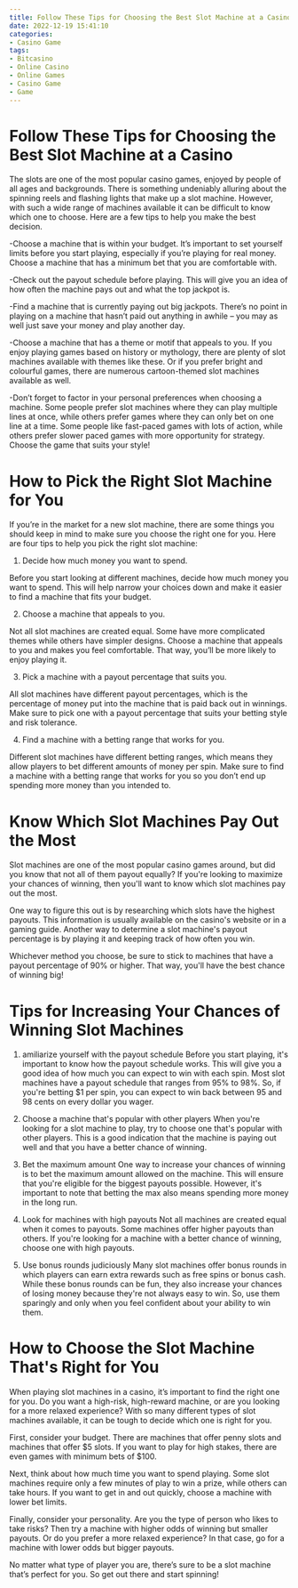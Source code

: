 ```yaml
---
title: Follow These Tips for Choosing the Best Slot Machine at a Casino
date: 2022-12-19 15:41:10
categories:
- Casino Game
tags:
- Bitcasino
- Online Casino
- Online Games
- Casino Game
- Game
---
```



#  Follow These Tips for Choosing the Best Slot Machine at a Casino

The slots are one of the most popular casino games, enjoyed by people of all ages and backgrounds. There is something undeniably alluring about the spinning reels and flashing lights that make up a slot machine. However, with such a wide range of machines available it can be difficult to know which one to choose. Here are a few tips to help you make the best decision.

-Choose a machine that is within your budget. It’s important to set yourself limits before you start playing, especially if you’re playing for real money. Choose a machine that has a minimum bet that you are comfortable with.

-Check out the payout schedule before playing. This will give you an idea of how often the machine pays out and what the top jackpot is.

-Find a machine that is currently paying out big jackpots. There’s no point in playing on a machine that hasn’t paid out anything in awhile – you may as well just save your money and play another day.

-Choose a machine that has a theme or motif that appeals to you. If you enjoy playing games based on history or mythology, there are plenty of slot machines available with themes like these. Or if you prefer bright and colourful games, there are numerous cartoon-themed slot machines available as well.

-Don’t forget to factor in your personal preferences when choosing a machine. Some people prefer slot machines where they can play multiple lines at once, while others prefer games where they can only bet on one line at a time. Some people like fast-paced games with lots of action, while others prefer slower paced games with more opportunity for strategy. Choose the game that suits your style!

#  How to Pick the Right Slot Machine for You

If you’re in the market for a new slot machine, there are some things you should keep in mind to make sure you choose the right one for you. Here are four tips to help you pick the right slot machine:

1. Decide how much money you want to spend.

Before you start looking at different machines, decide how much money you want to spend. This will help narrow your choices down and make it easier to find a machine that fits your budget.

2. Choose a machine that appeals to you.

Not all slot machines are created equal. Some have more complicated themes while others have simpler designs. Choose a machine that appeals to you and makes you feel comfortable. That way, you’ll be more likely to enjoy playing it.

3. Pick a machine with a payout percentage that suits you.

All slot machines have different payout percentages, which is the percentage of money put into the machine that is paid back out in winnings. Make sure to pick one with a payout percentage that suits your betting style and risk tolerance.

4. Find a machine with a betting range that works for you.

Different slot machines have different betting ranges, which means they allow players to bet different amounts of money per spin. Make sure to find a machine with a betting range that works for you so you don’t end up spending more money than you intended to.

#  Know Which Slot Machines Pay Out the Most

Slot machines are one of the most popular casino games around, but did you know that not all of them payout equally? If you're looking to maximize your chances of winning, then you'll want to know which slot machines pay out the most.

One way to figure this out is by researching which slots have the highest payouts. This information is usually available on the casino's website or in a gaming guide. Another way to determine a slot machine's payout percentage is by playing it and keeping track of how often you win.

Whichever method you choose, be sure to stick to machines that have a payout percentage of 90% or higher. That way, you'll have the best chance of winning big!

#  Tips for Increasing Your Chances of Winning Slot Machines

1. amiliarize yourself with the payout schedule 
Before you start playing, it's important to know how the payout schedule works. This will give you a good idea of how much you can expect to win with each spin. Most slot machines have a payout schedule that ranges from 95% to 98%. So, if you're betting $1 per spin, you can expect to win back between 95 and 98 cents on every dollar you wager.

2. Choose a machine that's popular with other players
When you're looking for a slot machine to play, try to choose one that's popular with other players. This is a good indication that the machine is paying out well and that you have a better chance of winning.

3. Bet the maximum amount 
One way to increase your chances of winning is to bet the maximum amount allowed on the machine. This will ensure that you're eligible for the biggest payouts possible. However, it's important to note that betting the max also means spending more money in the long run.

4. Look for machines with high payouts 
Not all machines are created equal when it comes to payouts. Some machines offer higher payouts than others. If you're looking for a machine with a better chance of winning, choose one with high payouts.

5. Use bonus rounds judiciously 
Many slot machines offer bonus rounds in which players can earn extra rewards such as free spins or bonus cash. While these bonus rounds can be fun, they also increase your chances of losing money because they're not always easy to win. So, use them sparingly and only when you feel confident about your ability to win them.

#  How to Choose the Slot Machine That's Right for You

When playing slot machines in a casino, it’s important to find the right one for you. Do you want a high-risk, high-reward machine, or are you looking for a more relaxed experience? With so many different types of slot machines available, it can be tough to decide which one is right for you.

First, consider your budget. There are machines that offer penny slots and machines that offer $5 slots. If you want to play for high stakes, there are even games with minimum bets of $100.

Next, think about how much time you want to spend playing. Some slot machines require only a few minutes of play to win a prize, while others can take hours. If you want to get in and out quickly, choose a machine with lower bet limits.

Finally, consider your personality. Are you the type of person who likes to take risks? Then try a machine with higher odds of winning but smaller payouts. Or do you prefer a more relaxed experience? In that case, go for a machine with lower odds but bigger payouts.

No matter what type of player you are, there’s sure to be a slot machine that’s perfect for you. So get out there and start spinning!